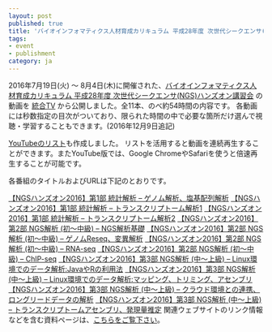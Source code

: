 ```yaml
---
layout: post
published: true
title: 'バイオインフォマティクス人材育成カリキュラム 平成28年度 次世代シークエンサ(NGS)ハンズオン講習会の動画を公開しました。'
tags:
- event
- publishment
category: ja
---
```

2016年7月19日(火) ～ 8月4日(木)に開催された、[バイオインフォマティクス人材育成カリキュラム 平成28年度 次世代シークエンサ(NGS)ハンズオン講習会](https://biosciencedbc.jp/human/human-resources/workshop/h28) の動画を [統合TV](http://togotv.dbcls.jp/ja/) から公開しました。全11本、のべ約54時間の内容です。
各動画には秒数指定の目次がついており、限られた時間の中で必要な箇所だけ選んで視聴・学習することもできます。(2016年12月9日追記)
 

[YouTubeのリスト](https://www.youtube.com/playlist?list=PL0uaKHgcG00ZNpICun17CEAFpV_5Q6GCA)も作成しました。
リストを活用すると動画を連続再生することができます。またYouTube版では、Google ChromeやSafariを使うと倍速再生することが可能です。

 

各番組のタイトルおよびURLは下記のとおりです。

 

[【NGSハンズオン2016】第1部 統計解析 – ゲノム解析、塩基配列解析](http://togotv.dbcls.jp/ja/20161015.html)
[【NGSハンズオン2016】第1部 統計解析 – トランスクリプトーム解析1](http://togotv.dbcls.jp/ja/20161016.html)
[【NGSハンズオン2016】第1部 統計解析 – トランスクリプトーム解析2](http://togotv.dbcls.jp/ja/20161017.html)
[【NGSハンズオン2016】第2部 NGS解析 (初～中級) – NGS解析基礎](http://togotv.dbcls.jp/ja/20161018.html)
[【NGSハンズオン2016】第2部 NGS解析 (初～中級) – ゲノムReseq、変異解析](http://togotv.dbcls.jp/ja/20161019.html)
[【NGSハンズオン2016】第2部 NGS解析 (初～中級) – RNA-seq](http://togotv.dbcls.jp/ja/20161020.html)
[【NGSハンズオン2016】第2部 NGS解析 (初～中級) – ChIP-seq](http://togotv.dbcls.jp/ja/20161021.html)
[【NGSハンズオン2016】第3部 NGS解析 (中～上級) – Linux環境でのデータ解析:JavaやRの利用法](http://togotv.dbcls.jp/ja/20161022.html)
[【NGSハンズオン2016】第3部 NGS解析 (中～上級) – Linux環境でのデータ解析:マッピング、トリミング、アセンブリ](http://togotv.dbcls.jp/ja/20161023.html)
[【NGSハンズオン2016】第3部 NGS解析 (中～上級) – クラウド環境との連携、ロングリードデータの解析](http://togotv.dbcls.jp/ja/20161024.html)
[【NGSハンズオン2016】第3部 NGS解析 (中～上級) – トランスクリプトームアセンブリ、発現量推定](http://togotv.dbcls.jp/ja/20161025.html)
関連ウェブサイトのリンク情報などを含む資料ページは、[こちらをご覧下さい](http://www.iu.a.u-tokyo.ac.jp/~kadota/r_seq.html#bioinfo_ngs_sokushu_2016)。